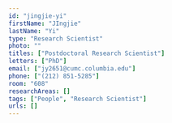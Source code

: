 ```yaml
---
id: "jingjie-yi"
firstName: "JIngjie"
lastName: "Yi"
type: "Research Scientist"
photo: ""
titles: ["Postdoctoral Research Scientist"]
letters: ["PhD"]
email: ["jy2651@cumc.columbia.edu"]
phone: ["(212) 851-5285"]
room: "608"
researchAreas: []
tags: ["People", "Research Scientist"]
urls: []
---
```


